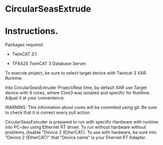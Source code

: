# CircularSeasExtrude

# Instructions.

Packages required.

* TwinCAT 3.1

* TF6420 TwinCAT 3 Database Server.

To execute project, be sure to select target device with Twincat 3 XAR Runtime.

Into CircularSeasExtruder Project/Real time, by default XAR use Target device with 4 cores, where Core3 was isolated and specific for Runtime. Adjust it at your convenience.

WARNING: This information about cores will be commited using git. Be sure to check that it is correct every pull action.

CircularSeasExtruder is prepared to run with specific Hardware with runtime into PC-dev using Ethernet RT driver. To run without hardware without problems, disable "Device 2 (EtherCAT). To use with hardware, be sure into "Device 2 (EtherCAT)" that "Device name" is your Ehernet RT Adapter.